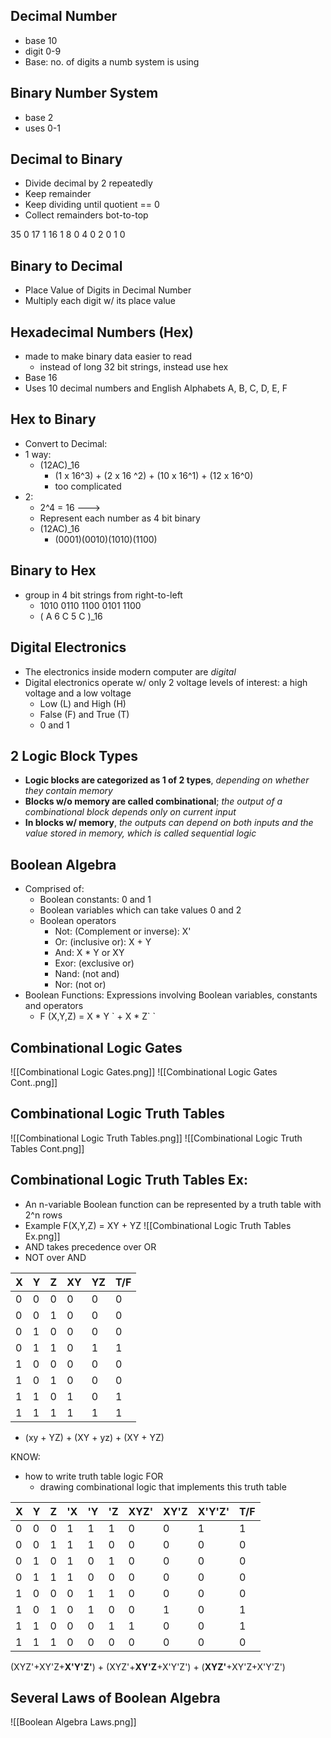 ## Decimal Number
- base 10
- digit 0-9
- Base: no. of digits a numb system is using

## Binary Number System
- base 2
- uses 0-1

## Decimal to Binary
- Divide decimal by 2 repeatedly
- Keep remainder
- Keep dividing until quotient == 0
- Collect remainders bot-to-top

35 0
17 1
16 1
8 0
4 0
2 0
1 0
## Binary to Decimal
- Place Value of Digits in Decimal Number 
- Multiply each digit w/ its place value

## Hexadecimal Numbers (Hex)
- made to make binary data easier to read
	- instead of long 32 bit strings, instead use hex
- Base 16
- Uses 10 decimal numbers and English Alphabets
	A, B, C, D, E, F

## Hex to Binary
- Convert to Decimal:
- 1 way:
	- (12AC)_16
		- (1 x 16^3) + (2 x 16 ^2) + (10 x 16^1) + (12 x 16^0)
		- too complicated
- 2:
	- 2^4 = 16 --->
	- Represent each number as 4 bit binary
	- (12AC)_16
		- (0001)(0010)(1010)(1100)

## Binary to Hex
- group in 4 bit strings from right-to-left
	- 1010 0110 1100 0101 1100
	- ( A 6 C 5 C )\_16
## Digital Electronics
- The electronics inside modern computer are *digital*
- Digital electronics operate w/ only 2 voltage levels of interest: a high voltage and a low voltage
	- Low (L) and High (H)
	- False (F) and True (T)
	- 0 and 1

## 2 Logic Block Types
- **Logic blocks are categorized as 1 of 2 types**, *depending on whether they contain memory*
- **Blocks w/o memory are called combinational**; *the output of a combinational block depends only on current input*
- **In blocks w/ memory**, *the outputs can depend on both inputs and the value stored in memory, which is called sequential logic*

## Boolean Algebra
- Comprised of:
	- Boolean constants: 0 and 1
	- Boolean variables which can take values 0 and 2
	- Boolean operators
		- Not: (Complement or inverse): X'
		- Or: (inclusive or): X + Y
		- And: X * Y or XY
		- Exor: (exclusive or)
		- Nand: (not and)
		- Nor: (not or)
- Boolean Functions: Expressions involving Boolean variables, constants and operators
	- F (X,Y,Z) = X * Y \` + X * Z\` `

## Combinational Logic Gates
![[Combinational Logic Gates.png]]
![[Combinational Logic Gates Cont..png]]
## Combinational Logic Truth Tables
![[Combinational Logic Truth Tables.png]]
![[Combinational Logic Truth Tables Cont.png]]

## Combinational Logic Truth Tables Ex:
- An n-variable Boolean function can be represented by a truth table with 2^n rows
- Example F(X,Y,Z) = XY + YZ
	![[Combinational Logic Truth Tables Ex.png]]
- AND takes precedence over OR
- NOT over AND

| X   | Y   | Z   | XY  | YZ  | T/F |
| --- | --- | --- | --- | --- | --- |
| 0   | 0   | 0   | 0   | 0   | 0   |
| 0   | 0   | 1   | 0   | 0   | 0   |
| 0   | 1   | 0   | 0   | 0   | 0   |
| 0   | 1   | 1   | 0   | 1   | 1   |
| 1   | 0   | 0   | 0   | 0   | 0   |
| 1   | 0   | 1   | 0   | 0   | 0   |
| 1   | 1   | 0   | 1   | 0   | 1   |
| 1   | 1   | 1   | 1   | 1   | 1   |
- (xy + YZ) + (XY + yz) + (XY + YZ)

KNOW:
- how to write truth table logic FOR
	- drawing combinational logic that implements this truth table


| X   | Y   | Z   | 'X  | 'Y  | 'Z  | XYZ' | XY'Z | X'Y'Z' | T/F |
| --- | --- | --- | --- | --- | --- | ---- | ---- | ------ | --- |
| 0   | 0   | 0   | 1   | 1   | 1   | 0    | 0    | 1      | 1   |
| 0   | 0   | 1   | 1   | 1   | 0   | 0    | 0    | 0      | 0   |
| 0   | 1   | 0   | 1   | 0   | 1   | 0    | 0    | 0      | 0   |
| 0   | 1   | 1   | 1   | 0   | 0   | 0    | 0    | 0      | 0   |
| 1   | 0   | 0   | 0   | 1   | 1   | 0    | 0    | 0      | 0   |
| 1   | 0   | 1   | 0   | 1   | 0   | 0    | 1    | 0      | 1   |
| 1   | 1   | 0   | 0   | 0   | 1   | 1    | 0    | 0      | 1   |
| 1   | 1   | 1   | 0   | 0   | 0   | 0    | 0    | 0      | 0   |

(XYZ'+XY'Z+**X'Y'Z'**) + (XYZ'+**XY'Z**+X'Y'Z') + (**XYZ'**+XY'Z+X'Y'Z')

## Several Laws of Boolean Algebra
![[Boolean Algebra Laws.png]]
